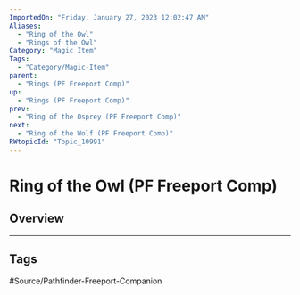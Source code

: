 ```yaml
---
ImportedOn: "Friday, January 27, 2023 12:02:47 AM"
Aliases:
  - "Ring of the Owl"
  - "Rings of the Owl"
Category: "Magic Item"
Tags:
  - "Category/Magic-Item"
parent:
  - "Rings (PF Freeport Comp)"
up:
  - "Rings (PF Freeport Comp)"
prev:
  - "Ring of the Osprey (PF Freeport Comp)"
next:
  - "Ring of the Wolf (PF Freeport Comp)"
RWtopicId: "Topic_10991"
---
```

# Ring of the Owl (PF Freeport Comp)
## Overview

---
## Tags
#Source/Pathfinder-Freeport-Companion

